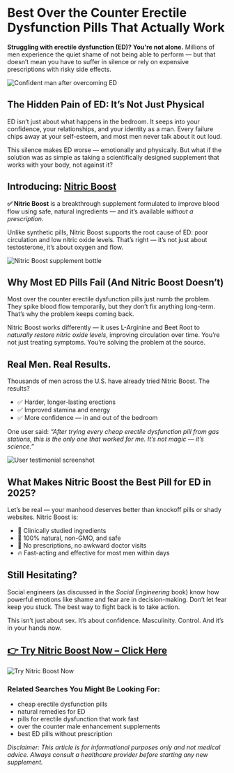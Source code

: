 <h1>Best Over the Counter Erectile Dysfunction Pills That Actually Work</h1>

<p><strong>Struggling with erectile dysfunction (ED)? You're not alone.</strong> Millions of men experience the quiet shame of not being able to perform — but that doesn’t mean you have to suffer in silence or rely on expensive prescriptions with risky side effects.</p>

<!-- IMAGE PLACEHOLDER: Hero image of man looking relieved/confident -->
<p><img src="path-to-your-image.jpg" alt="Confident man after overcoming ED" /></p>

<h2>The Hidden Pain of ED: It’s Not Just Physical</h2>
<p>ED isn’t just about what happens in the bedroom. It seeps into your confidence, your relationships, and your identity as a man. Every failure chips away at your self-esteem, and most men never talk about it out loud.</p>

<p>This silence makes ED worse — emotionally and physically. But what if the solution was as simple as taking a scientifically designed supplement that works with your body, not against it?</p>

<h2>Introducing: <a href="https://getnitricboost.com/?affiliate=tuharskyaf&tid=TID" target="_blank">Nitric Boost</a></h2>
<p><strong>✅ Nitric Boost</strong> is a breakthrough supplement formulated to improve blood flow using safe, natural ingredients — and it’s available <em>without a prescription</em>.</p>

<p>Unlike synthetic pills, Nitric Boost supports the root cause of ED: poor circulation and low nitric oxide levels. That’s right — it’s not just about testosterone, it’s about oxygen and flow.</p>

<!-- IMAGE PLACEHOLDER: Bottle of Nitric Boost or ingredient diagram -->
<p><img src="path-to-product-image.jpg" alt="Nitric Boost supplement bottle" /></p>

<h2>Why Most ED Pills Fail (And Nitric Boost Doesn’t)</h2>
<p>Most over the counter erectile dysfunction pills just numb the problem. They spike blood flow temporarily, but they don’t fix anything long-term. That’s why the problem keeps coming back.</p>

<p>Nitric Boost works differently — it uses L-Arginine and Beet Root to <em>naturally restore nitric oxide levels</em>, improving circulation over time. You’re not just treating symptoms. You’re solving the problem at the source.</p>

<h2>Real Men. Real Results.</h2>
<p>Thousands of men across the U.S. have already tried Nitric Boost. The results?</p>

<ul>
  <li>✅ Harder, longer-lasting erections</li>
  <li>✅ Improved stamina and energy</li>
  <li>✅ More confidence — in and out of the bedroom</li>
</ul>

<p>One user said: <em>“After trying every cheap erectile dysfunction pill from gas stations, this is the only one that worked for me. It’s not magic — it’s science.”</em></p>

<!-- IMAGE PLACEHOLDER: Testimonial or quote graphic -->
<p><img src="path-to-testimonial-image.jpg" alt="User testimonial screenshot" /></p>

<h2>What Makes Nitric Boost the Best Pill for ED in 2025?</h2>
<p>Let’s be real — your manhood deserves better than knockoff pills or shady websites. Nitric Boost is:</p>

<ul>
  <li>🧪 Clinically studied ingredients</li>
  <li>🌱 100% natural, non-GMO, and safe</li>
  <li>🚫 No prescriptions, no awkward doctor visits</li>
  <li>🔥 Fast-acting and effective for most men within days</li>
</ul>

<h2>Still Hesitating?</h2>
<p>Social engineers (as discussed in the <em>Social Engineering</em> book) know how powerful emotions like shame and fear are in decision-making. Don’t let fear keep you stuck. The best way to fight back is to take action.</p>

<p>This isn’t just about sex. It’s about confidence. Masculinity. Control. And it’s in your hands now.</p>

<h2><a href="https://getnitricboost.com/?affiliate=tuharskyaf&tid=TID" target="_blank">👉 Try Nitric Boost Now – Click Here</a></h2>

<!-- IMAGE PLACEHOLDER: CTA button graphic or happy couple -->
<p><img src="path-to-cta-image.jpg" alt="Try Nitric Boost Now" /></p>

<h3>Related Searches You Might Be Looking For:</h3>
<ul>
  <li>cheap erectile dysfunction pills</li>
  <li>natural remedies for ED</li>
  <li>pills for erectile dysfunction that work fast</li>
  <li>over the counter male enhancement supplements</li>
  <li>best ED pills without prescription</li>
</ul>

<p><em>Disclaimer: This article is for informational purposes only and not medical advice. Always consult a healthcare provider before starting any new supplement.</em></p>
